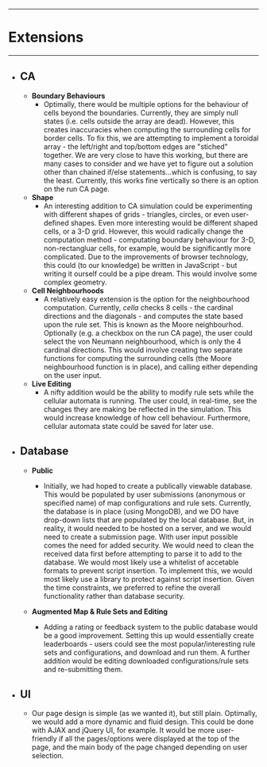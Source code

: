 ------------
# Extensions
------------

* ## CA
	* **Boundary Behaviours**
		* Optimally, there would be multiple options for the behaviour of cells beyond the boundaries. Currently, they are simply null states (i.e. cells outside the array are dead). However, this creates inaccuracies when computing the surrounding cells for border cells. To fix this, we are attempting to implement a toroidal array - the left/right and top/bottom edges are "stiched" together. We are very close to have this working, but there are many cases to consider and we have yet to figure out a solution other than chained if/else statements...which is confusing, to say the least. Currently, this works fine vertically so there is an option on the run CA page.
	* **Shape**
		* An interesting addition to CA simulation could be experimenting with different shapes of grids - triangles, circles, or even user-defined shapes. Even more interesting would be different shaped cells, or a 3-D grid. However, this would radically change the computation method - computating boundary behaviour for 3-D, non-rectangluar cells, for example, would be significantly more complicated. Due to the improvements of browser technology, this could (to our knowledge) be written in JavaScript - but writing it ourself could be a pipe dream. This would involve some complex geometry. 
	* **Cell Neighbourhoods**
		* A relatively easy extension is the option for the neighbourhood computation. Currently, _cella_ checks 8 cells - the cardinal directions and the diagonals - and computes the state based upon the rule set. This is known as the Moore neighbourhod. Optionally (e.g. a checkbox on the run CA page), the user could select the von Neumann neighbourhood, which is only the 4 cardinal directions. This would involve creating two separate functions for computing the surrounding cells (the Moore neighbourhood function is in place), and calling either depending on the user input.
	* **Live Editing**
		* A nifty addition would be the ability to modify rule sets while the cellular automata is running. The user could, in real-time, see the changes they are making be reflected in the simulation. This would increase knowledge of how cell behaviour. Furthermore, cellular automata state could be saved for later use.

* ## Database
	* **Public**
		* Initially, we had hoped to create a publically viewable database. This would be populated by user submissions (anonymous or specified name) of map configurations and rule sets. Currently, the database is in place (using MongoDB), and we DO have drop-down lists that are populated by the local database. But, in reality, it would needed to be hosted on a server, and we would need to create a submission page. With user input possible comes the need for added security. We would need to clean the received data first before attempting to parse it to add to the database. We would most likely use a whitelist of accetable formats to prevent script insertion. To implement this, we would most likely use a library to protect against script insertion. Given the time constraints, we preferred to refine the overall functionality rather than database security.

	* **Augmented Map & Rule Sets and Editing**
		* Adding a rating or feedback system to the public database would be a good improvement. Setting this up would essentially create leaderboards - users could see the most popular/interesting rule sets and configurations, and download and run them. A further addition would be editing downloaded configurations/rule sets and re-submitting them.

* ## UI
	* Our page design is simple (as we wanted it), but still plain. Optimally, we would add a more dynamic and fluid design. This could be done with AJAX and jQuery UI, for example. It would be more user-friendly if all the pages/options were displayed at the top of the page, and the main body of the page changed depending on user selection. 
